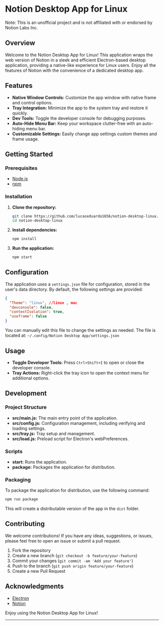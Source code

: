 # Notion Desktop App for Linux

Note: This is an unofficial project and is not affiliated with or endorsed by Notion Labs Inc.

## Overview

Welcome to the Notion Desktop App for Linux! This application wraps the web version of Notion in a sleek and efficient Electron-based desktop application, providing a native-like experience for Linux users. Enjoy all the features of Notion with the convenience of a dedicated desktop app.

## Features

- **Native Window Controls:** Customize the app window with native frame and control options.
- **Tray Integration:** Minimize the app to the system tray and restore it quickly.
- **Dev Tools:** Toggle the developer console for debugging purposes.
- **Auto-Hide Menu Bar:** Keep your workspace clutter-free with an auto-hiding menu bar.
- **Customizable Settings:** Easily change app settings custom themes and frame usage.

## Getting Started

### Prerequisites

- [Node.js](https://nodejs.org/)
- [npm](https://www.npmjs.com/)

### Installation

1. **Clone the repository:**

   ```bash
   git clone https://github.com/lucaseduardo1656/notion-desktop-linux.git
   cd notion-desktop-linux
   ```

2. **Install dependencies:**

   ```bash
   npm install
   ```

3. **Run the application:**
   ```bash
   npm start
   ```

## Configuration

The application uses a `settings.json` file for configuration, stored in the user's data directory. By default, the following settings are provided:

```json
{
  "Theme": "linux", //linux , mac
  "devconsole": false,
  "contextIsolation": true,
  "useframe": false
}
```

You can manually edit this file to change the settings as needed. The file is located at:
`~/.config/Notion Desktop App/settings.json`

## Usage

- **Toggle Developer Tools:** Press `Ctrl+Shift+I` to open or close the developer console.
- **Tray Actions:** Right-click the tray icon to open the context menu for additional options.

## Development

### Project Structure

- **src/main.js:** The main entry point of the application.
- **src/config.js:** Configuration management, including verifying and loading settings.
- **src/tray.js:** Tray setup and management.
- **src/load.js:** Preload script for Electron's webPreferences.

### Scripts

- **start:** Runs the application.
- **package:** Packages the application for distribution.

### Packaging

To package the application for distribution, use the following command:

```bash
npm run package
```

This will create a distributable version of the app in the `dist` folder.

## Contributing

We welcome contributions! If you have any ideas, suggestions, or issues, please feel free to open an issue or submit a pull request.

1. Fork the repository
2. Create a new branch (`git checkout -b feature/your-feature`)
3. Commit your changes (`git commit -am 'Add your feature'`)
4. Push to the branch (`git push origin feature/your-feature`)
5. Create a new Pull Request

## Acknowledgments

- [Electron](https://www.electronjs.org/)
- [Notion](https://www.notion.so/product)

Enjoy using the Notion Desktop App for Linux!

---
